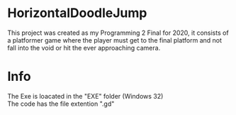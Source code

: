 # HorizontalDoodleJump
This project was created as my Programming 2 Final for 2020, 
it consists of a platformer game where the player must get to the final platform and not fall into the void or hit the ever approaching camera. <br>
# Info
The Exe is loacated in the "EXE" folder (Windows 32) <br>
The code has the file extention ".gd"
